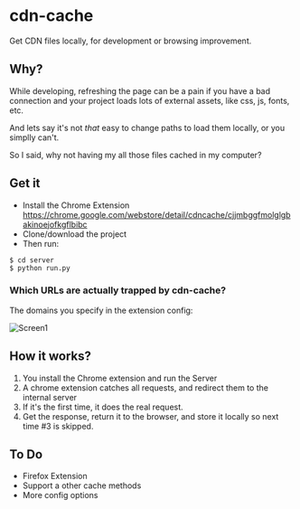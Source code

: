 # cdn-cache

Get CDN files locally, for development or browsing improvement.

## Why?

While developing, refreshing the page can be a pain if you have a bad connection and your project loads lots of external assets, like css, js, fonts, etc.

And lets say it's not *that* easy to change paths to load them locally, or you simplly can't.

So I said, why not having my all those files cached in my computer?

## Get it

- Install the Chrome Extension https://chrome.google.com/webstore/detail/cdncache/cjjmbggfmolglgbakinoejofkgflbibc
- Clone/download the project
- Then run:

```
$ cd server
$ python run.py
```

### Which URLs are actually trapped by cdn-cache?

The domains you specify in the extension config:

![Screen1](https://raw.githubusercontent.com/gbrunacci/gbrunacci.github.io/master/images/cdncache.png)

## How it works?

1. You install the Chrome extension and run the Server
2. A chrome extension catches all requests, and redirect them to the internal server
3. If it's the first time, it does the real request.
4. Get the response, return it to the browser, and store it locally so next time #3 is skipped.

## To Do

* Firefox Extension
* Support a other cache methods
* More config options